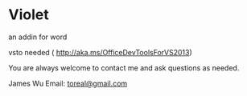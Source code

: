 # Violet
an addin for word


vsto needed ( http://aka.ms/OfficeDevToolsForVS2013)



You are always welcome to contact me and ask questions as needed.

James Wu
Email: toreal@gmail.com